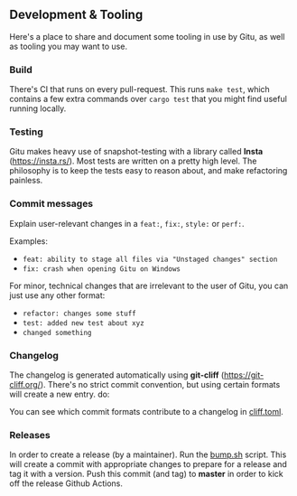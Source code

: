 ## Development & Tooling

Here's a place to share and document some tooling in use by Gitu, as well as tooling you may want to use.

### Build

There's CI that runs on every pull-request. This runs `make test`, which contains a few
extra commands over `cargo test` that you might find useful running locally.

### Testing

Gitu makes heavy use of snapshot-testing with a library called **Insta** (https://insta.rs/).
Most tests are written on a pretty high level.
The philosophy is to keep the tests easy to reason about, and make refactoring painless.

### Commit messages
Explain user-relevant changes in a `feat:`, `fix:`, `style:` or `perf:`.

Examples:
- ```feat: ability to stage all files via "Unstaged changes" section```
- ```fix: crash when opening Gitu on Windows```

For minor, technical changes that are irrelevant to the user of Gitu, you can just use any other format:
- ```refactor: changes some stuff```
- ```test: added new test about xyz```
- ```changed something```

### Changelog

The changelog is generated automatically using **git-cliff** (https://git-cliff.org/).
There's no strict commit convention, but using certain formats will create a new entry.
do:

You can see which commit formats contribute to a changelog in [cliff.toml](cliff.toml).

### Releases

In order to create a release (by a maintainer).
Run the [bump.sh](bump.sh) script. This will create a commit with appropriate changes
to prepare for a release and tag it with a version.
Push this commit (and tag) to **master** in order to kick off the release Github Actions.
